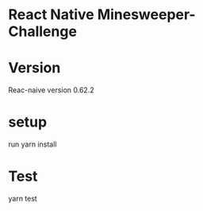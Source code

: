 # React Native Minesweeper-Challenge

# Version
Reac-naive version 0.62.2

# setup 
run yarn install

# Test 
yarn test

